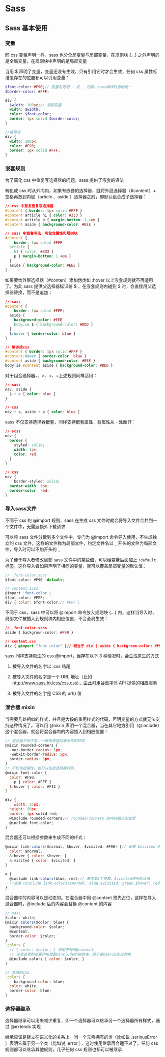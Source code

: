 # Sass

## Sass 基本使用

### 变量

同 css 变量声明一样，sass 也分全局变量与局部变量，在规则块 {...} 之外声明的是全局变量，在规则块中声明的是局部变量

当用 $ 声明了变量，变量还没有生效，只有引用它时才会生效，任何 css 属性标准值存在的位置都可以引用变量：

```sass
$font-color: #F90;// 变量名可用 - 或 _ 分隔，sass编译时自动统一
$border-color: #FFF;

div {
  $width: 100px;// 局部变量
  width: $width;
  color: $font-color;
  border: 1px solid $border-color;
}

//编译后
div {
  width: 100px;
  color: #F90;
  border: 1px solid #FFF;
}
```

### 嵌套规则

为了简化 css 中重复写选择器的问题，sass 提供了嵌套的语法

转化成 css 时从外向内，如果有嵌套的选择器，就将外层选择器（#content）+ 空格再放到内层（article 、aside ）选择器之前，即默认组合成子选择器：

```css
// css 中重复重复写选择器
#content { border: 1px solid #FFF }
#content article h1 { color: #333 }
#content article p { margin-bottom: 1.4em }
#content aside { background-color: #EEE }

// sass 中嵌套写法，可包含属性和规则块
#content {
	border: 1px solid #FFF
  article {
    h1 { color: #333 }
    p { margin-bottom: 1.4em }
  }
  aside { background-color: #EEE }
}
```

如果要给外层选择器（#conten）添加伪类如 :hover 以上嵌套规则就不再适用了。为此 sass 提供父选择器标识符 $ ，在嵌套规则内碰到 $ 时，会直接用父选择器替换，而不是追加：

```css
// sass
#content {
	border: 1px solid #FFF;
  aside { 
  	background-color: #EEE
    body.ie $ { background-color: #DDD }
  }
  $:hover { border-color: blue }
}

// 编译成css
#content { border: 1px solid #FFF }
#content:hover { border-color: blue }
#content aside { background-color: #EEE }
body.ie #content aside { background-color: #DDD }
```

对于组合选择器，、>、+、~上述规则同样适用：

```css
// sass
nav, aside {
  $ + a { color: blue }
}

// css
nav + a, aside + a { color: blue }
```

sass 不仅支持选择器嵌套，同样支持嵌套属性，将属性从 - 处断开：

```css
// scss
nav {
  border {
  	styled: solid;
    width: 1px;
    color: red;
  }
}

// css
nav {
	border-styled: solid;
  border-width: 1px;
  border-color: red;
}
```

### 导入sass文件
不同于 css 的 @import 规则，sass 在生成 css 文件时就会将导入文件合并到一个文件中，无需返额外下载请求

可以将 sass 文件分散到多个文件中，专门为 @import 命令导入使用，不生成独立的 css 文件，这样的文件称为局部文件，约定文件名以 `_` 开头的文件为局部文件，导入时可以不加开头的 `_`

为了便于导入者修改局部 sass 文件中的某些值，可以给变量后面加上 `!default` 标签，这样导入者如果声明了相同的变量，就可以覆盖局部变量的默认值：

```javascript
// _font-color.scss
$font-color: #F90 !default;

// content.scss
@import 'font-color';
$font-color: #FFF;
div { color: $font-color;// #FFF }
```

不同于 css，sass 中可以将 @import 命令放入规则块 {...} 内，这样当导入时，局部文件被插入到规则块内相应位置，不会全局生效：

```css
// _font-color.scss
aside { backgroun-color: #F90 }

// content.css
div { @import "font-color" }// 相当于 div { aside { backgroun-color: #F90 }}
```

sass 同样支持原生的 css @import，当存在以下 3 种情况时，会生成原生的方式

1. 被导入文件的名字以 .css 结尾

2. 被导入文件的名字是一个 URL 地址（比如 http://www.sass.hk/css/css.css），由此可用谷歌字体 API 提供的相应服务

3. 被导入文件的名字是 CSS 的 url() 值

### 混合器 mixin

当需要几处相似的样式，并且是大段的重用样式的代码，声明变量的方式就无法支持这种情况了。可以用 @mixin 声明一个混合器，当在其它地方引用（@include）这个混合器，就会将混合器内的内容插入到相应位置：

```javascript
// 混合器不同于类，一般用来描述展示性的样式
@mixin rounded-corners {
  -moz-border-radius: 5px;
  -webkit-border-radius: 5px;
  border-radius: 5px;
}
// 不仅包括属性，也可以包括选择器规则
@mixin font-color {
  color: #F90;
 	p { color: #FFF }
  $:hover { color: #F13 }
}

div {
	width: 50px;
  height: 50px;
  border: 1px solid red;
  @include rounded-corners;// rounded-corners 的内容插入到这里
  @include font-color;
}
```

混合器还可以根据参数来生成不同的样式：

```javascript
@mixin link-colors($normal, $hover, $visited: #F90) {// 设置 $visited 的默认值
  color: $normal;
  &:hover { color: $hover; }
  &:visited { color: $visited; }
}

a {
  @include link-colors(blue, red);// 未传第3个参数，$visited使用默认值
  /*或者 @include link-colors($normal: blue,$visited: green,$hover: red); 指定每个参数具体值*/
}
```

混合器中的内容可以是动态的。在混合器中用 @content 预先占位，这样在导入混合器时，@include 后的内容会替换 @content 的内容

```javascript
// sass
$color: white;
@mixin colors($color: blue) {
  background-color: $color;
  @content;
  border-color: $color;
}
.colors {
  // { color: $color; } 块用于替换@content
  // 注意这里的变量作用域是@include所在的块，而不是@mixin定义的块
  @include colors { color: $color; }
}

// 生成的css
.colors {
	background-color: blue;
  color: white;
  border-color: blue;
}
```

### 选择器继承

选择器继承可以用来减少重复，即一个选择器可以继承另一个选择器所有样式，通过 @extends 实现

继承应该是建立在语义化的关系上。当一个元素拥有的类（比如说 .seriousError ）表明它属于另一个类（比如说 .error ），这时使用继承再合适不过了。任何 css 规则都可以继承其他规则，几乎任何 css 规则也都可以被继承
